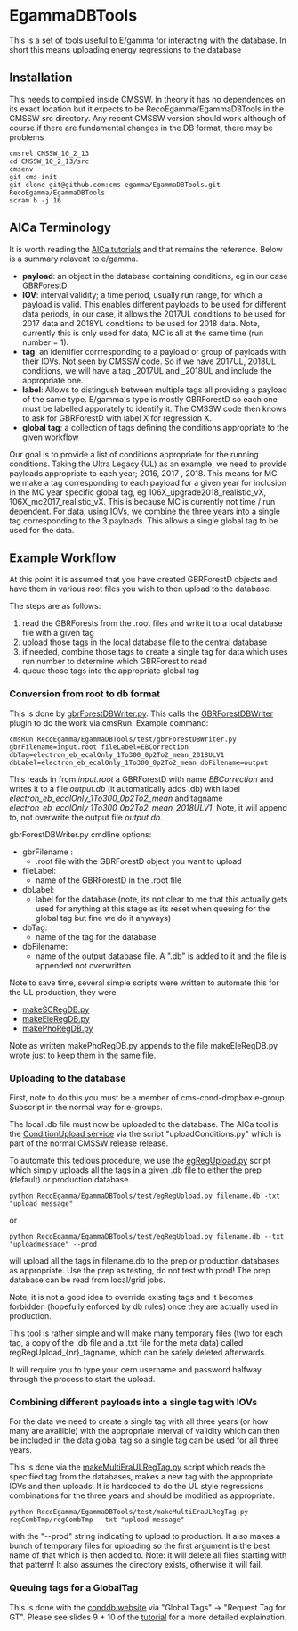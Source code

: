 # EgammaDBTools

This is a set of tools useful to E/gamma for interacting with the database. In short this means uploading energy regressions to the database

## Installation 

This needs to compiled inside CMSSW. In theory it has no dependences on its exact location but it expects to be RecoEgamma/EgammaDBTools in the CMSSW src directory. Any recent CMSSW version should work although of course if there are fundamental changes in the DB format, there may be problems

```
cmsrel CMSSW_10_2_13
cd CMSSW_10_2_13/src
cmsenv
git cms-init
git clone git@github.com:cms-egamma/EgammaDBTools.git RecoEgamma/EgammaDBTools
scram b -j 16
```

## AlCa Terminology

It is worth reading the [AlCa tutorials](https://indico.cern.ch/event/828624/) and that remains the reference. Below is a summary relavent to e/gamma.

* **payload**: an object in the database containing conditions, eg in our case GBRForestD
* **IOV**: interval validity; a time period, usually run range, for which a payload is valid. This enables different payloads to be used for different data periods, in our case, it allows the 2017UL conditions to be used for 2017 data and 2018YL conditions to be used for 2018 data. Note, currently this is only used for data, MC is all at the same time (run number = 1). 
* **tag**: an identifier corrresponding to a payload or group of payloads with their IOVs. Not seen by CMSSW code. So if we have 2017UL, 2018UL conditions, we will have a tag <basename>_2017UL and <basename>_2018UL and include the appropriate one.  
* **label**: Allows to distingush between multiple tags all providing a payload of the same type. E/gamma's type is mostly GBRForestD so each one must be labelled apporately to identify it. The CMSSW code then knows to ask for GBRForestD with label X for regression X.  
* **global tag**: a collection of tags defining the conditions appropriate to the given workflow 

Our goal is to provide a list of conditions appropriate for the running conditions. Taking the Ultra Legacy (UL) as an example, we need to provide payloads appropriate to each year; 2016, 2017 , 2018. This means for MC we make a tag corresponding to each payload for a given year for inclusion in the MC year specific global tag, eg 106X_upgrade2018_realistic_vX, 106X_mc2017_realistic_vX. This is because MC is currently not time / run dependent. For data, using IOVs, we combine the three years into a single tag corresponding to the 3 payloads. This allows a single global tag to be used for the data. 


## Example Workflow

At this point it is assumed that you have created GBRForestD objects and have them in various root files you wish to then upload to the database. 

The steps are as follows:
1. read the GBRForests from the .root files and write it to a local database file with a given tag 
2. upload those tags in the local database file to the central database
3. if needed, combine those tags to create a single tag for data which uses run number to determine which GBRForest to read
4. queue those tags into the appropriate global tag

### Conversion from root to db format

This is done by [gbrForestDBWriter.py](test/gbrForestDBWriter.py). This calls the [GBRForestDBWriter](plugins/GBRForestDBWriter.cc) plugin to do the work via cmsRun. Example command:

```
cmsRun RecoEgamma/EgammaDBTools/test/gbrForestDBWriter.py gbrFilename=input.root fileLabel=EBCorrection dbTag=electron_eb_ecalOnly_1To300_0p2To2_mean_2018ULV1 dbLabel=electron_eb_ecalOnly_1To300_0p2To2_mean dbFilename=output
```

This reads in from *input.root* a GBRForestD with name *EBCorrection* and writes it to a file *output.db* (it automatically adds .db) with label *electron_eb_ecalOnly_1To300_0p2To2_mean* and tagname *electron_eb_ecalOnly_1To300_0p2To2_mean_2018ULV1*. Note, it will append to, not overwrite the output file *output.db*.

gbrForestDBWriter.py cmdline options:
* gbrFilename : 
  * .root file with the GBRForestD object you want to upload
* fileLabel:
  *  name of the GBRForestD in the .root file
* dbLabel:
  * label for the database (note, its not clear to me that this actually gets used for anything at this stage as its reset when queuing for the global tag but fine we do it anyways)
* dbTag:
  * name of the tag for the database
* dbFilename:
  * name of the output database file. A ".db" is added to it and the file is appended not overwritten

Note to save time, several simple scripts were written to automate this for the UL production, they were
* [makeSCRegDB.py](test/makeSCRegDB.py)
* [makeEleRegDB.py](test/makeEleRegDB.py)
* [makePhoRegDB.py](test/makePhoRegDB.py)

Note as written makePhoRegDB.py appends to the file makeEleRegDB.py wrote just to keep them in the same file.  

### Uploading to the database

First, note to do this you must be a member of cms-cond-dropbox e-group. Subscript in the normal way for e-groups. 

The local .db file must now be uploaded to the database. The AlCa tool is the [ConditionUpload service](https://twiki.cern.ch/twiki/bin/view/CMS/ConditionUploader) via  the script "uploadConditions.py" which is part of the normal CMSSW release release. 

To automate this tedious procedure, we use the [egRegUpload.py](test/egRegUpload.py) script which simply uploads all the tags in a given .db file to either the prep (default) or production database. 

```
python RecoEgamma/EgammaDBTools/test/egRegUpload.py filename.db -txt "upload message"
```

or
```
python RecoEgamma/EgammaDBTools/test/egRegUpload.py filename.db --txt "uploadmessage" --prod
```
will upload all the tags in filename.db to the prep or production databases as appropriate. Use the prep as testing, do not test with prod! The prep database can be read from local/grid jobs.

Note, it is not a good idea to override existing tags and it becomes forbidden (hopefully enforced by db rules) once they are actually used in production. 

This tool is rather simple and will make many temporary files (two for each tag, a copy of the .db file and a .txt file for the meta data) called regRegUpload_{nr}_tagname, which can be safely deleted afterwards. 

It will require you to type your cern username and password halfway through the process to start the upload. 


### Combining different payloads into a single tag with IOVs

For the data we need to create a single tag with all three years (or how many are availible) with the appropriate interval of validity which can then be included in the data global tag so a single tag can be used for all three years. 

This is done via the [makeMultiEraULRegTag.py](test/makeMultiEraULRegTag.py) script which reads the specified tag from the databases, makes a new tag with the appropriate IOVs and then uploads. It is hardcoded to do the UL style regressions combinations for the three years and should be modified as appropriate. 

```
python RecoEgamma/EgammaDBTools/test/makeMultiEraULRegTag.py regCombTmp/regCombTmp --txt "upload message"
```
with the "--prod" string indicating to upload to production.  It also makes a bunch of temporary files for uploading so the first argument is the best name of that which is then added to. Note: it will delete all files starting with that pattern! It also assumes the directory exists, otherwise it will fail. 

###  Queuing tags for a GlobalTag

This is done with the [conddb website](https://cms-conddb.cern.ch/cmsDbBrowser/index/Prod) via "Global Tags" -> "Request Tag for GT". Please see slides 9 + 10 of the [tutorial](https://indico.cern.ch/event/828624/contributions/3468660/attachments/1863655/3063691/talk3_-_new_payloads__release_to_db_and_inclusion_in_global_tag_2019.pdf) for a more detailed explaination. 


